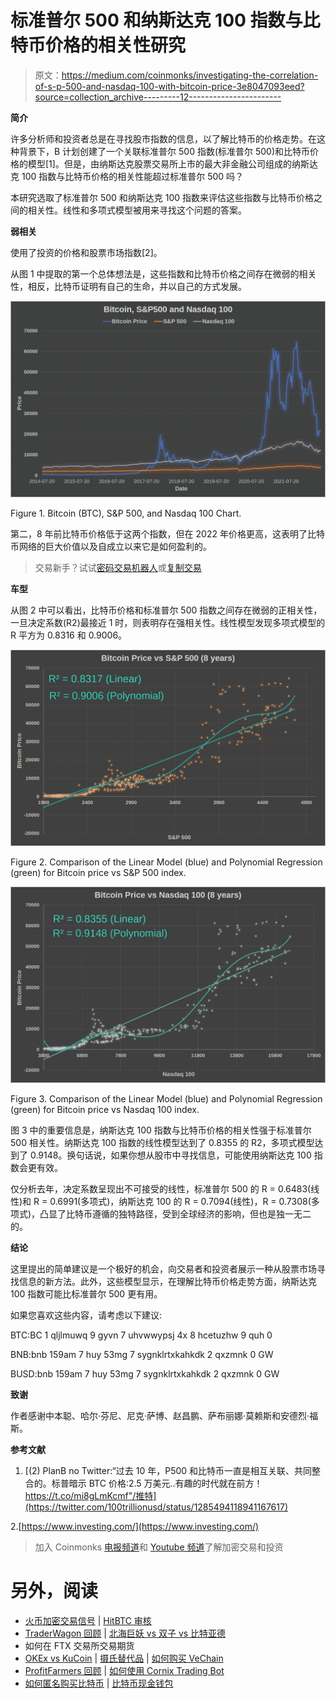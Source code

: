 # 标准普尔 500 和纳斯达克 100 指数与比特币价格的相关性研究

> 原文：<https://medium.com/coinmonks/investigating-the-correlation-of-s-p-500-and-nasdaq-100-with-bitcoin-price-3e8047093eed?source=collection_archive---------12----------------------->

**简介**

许多分析师和投资者总是在寻找股市指数的信息，以了解比特币的价格走势。在这种背景下，B 计划创建了一个关联标准普尔 500 指数(标准普尔 500)和比特币价格的模型[1]。但是，由纳斯达克股票交易所上市的最大非金融公司组成的纳斯达克 100 指数与比特币价格的相关性能超过标准普尔 500 吗？

本研究选取了标准普尔 500 和纳斯达克 100 指数来评估这些指数与比特币价格之间的相关性。线性和多项式模型被用来寻找这个问题的答案。

**弱相关**

使用了投资的价格和股票市场指数[2]。

从图 1 中提取的第一个总体想法是，这些指数和比特币价格之间存在微弱的相关性，相反，比特币证明有自己的生命，并以自己的方式发展。

![](img/18a800a27c49bb5093453bc05948074c.png)

Figure 1\. Bitcoin (BTC), S&P 500, and Nasdaq 100 Chart.

第二，8 年前比特币价格低于这两个指数，但在 2022 年价格更高，这表明了比特币网络的巨大价值以及自成立以来它是如何盈利的。

> 交易新手？试试[密码交易机器人](/coinmonks/crypto-trading-bot-c2ffce8acb2a)或[复制交易](/coinmonks/top-10-crypto-copy-trading-platforms-for-beginners-d0c37c7d698c)

**车型**

从图 2 中可以看出，比特币价格和标准普尔 500 指数之间存在微弱的正相关性，一旦决定系数(R2)最接近 1 时，则表明存在强相关性。线性模型发现多项式模型的 R 平方为 0.8316 和 0.9006。

![](img/78dd1e1275fa445b214fec962bf00120.png)

Figure 2\. Comparison of the Linear Model (blue) and Polynomial Regression (green) for Bitcoin price vs S&P 500 index.

![](img/5bde2755102aa1a6ea41bfcc8c914beb.png)

Figure 3\. Comparison of the Linear Model (blue) and Polynomial Regression (green) for Bitcoin price vs Nasdaq 100 index.

图 3 中的重要信息是，纳斯达克 100 指数与比特币价格的相关性强于标准普尔 500 相关性。纳斯达克 100 指数的线性模型达到了 0.8355 的 R2，多项式模型达到了 0.9148。换句话说，如果你想从股市中寻找信息，可能使用纳斯达克 100 指数会更有效。

仅分析去年，决定系数呈现出不可接受的线性，标准普尔 500 的 R = 0.6483(线性)和 R = 0.6991(多项式)，纳斯达克 100 的 R = 0.7094(线性)，R = 0.7308(多项式)，凸显了比特币遵循的独特路径，受到全球经济的影响，但也是独一无二的。

**结论**

这里提出的简单建议是一个极好的机会，向交易者和投资者展示一种从股票市场寻找信息的新方法。此外，这些模型显示，在理解比特币价格走势方面，纳斯达克 100 指数可能比标准普尔 500 更有用。

如果您喜欢这些内容，请考虑以下建议:

BTC:BC 1 qljlmuwq 9 gyvn 7 uhvwwypsj 4x 8 hcetuzhw 9 quh 0

BNB:bnb 159am 7 huy 53mg 7 sygnklrtxkahkdk 2 qxzmnk 0 GW

BUSD:bnb 159am 7 huy 53mg 7 sygnklrtxkahkdk 2 qxzmnk 0 GW

**致谢**

作者感谢中本聪、哈尔·芬尼、尼克·萨博、赵昌鹏、萨布丽娜·莫赖斯和安德烈·福斯。

**参考文献**

1. [(2) PlanB no Twitter:“过去 10 年，P500 和比特币一直是相互关联、共同整合的。标普暗示 BTC 价格:2.5 万美元..有趣的时代就在前方！https://t.co/mi8gLmKcmf"/推特](https://twitter.com/100trillionusd/status/1285494118941167617)

2.[https://www.investing.com/](https://www.investing.com/)

> 加入 Coinmonks [电报频道](https://t.me/coincodecap)和 [Youtube 频道](https://www.youtube.com/c/coinmonks/videos)了解加密交易和投资

# 另外，阅读

*   [火币加密交易信号](https://coincodecap.com/huobi-crypto-trading-signals) | [HitBTC 审核](/coinmonks/hitbtc-review-c5143c5d53c2)
*   [TraderWagon 回顾](https://coincodecap.com/traderwagon-review) | [北海巨妖 vs 双子 vs 比特亚德](https://coincodecap.com/kraken-vs-gemini-vs-bityard)
*   如何在 FTX 交易所交易期货
*   [OKEx vs KuCoin](https://coincodecap.com/okex-kucoin) | [摄氏替代品](https://coincodecap.com/celsius-alternatives) | [如何购买 VeChain](https://coincodecap.com/buy-vechain)
*   [ProfitFarmers 回顾](https://coincodecap.com/profitfarmers-review) | [如何使用 Cornix Trading Bot](https://coincodecap.com/cornix-trading-bot)
*   [如何匿名购买比特币](https://coincodecap.com/buy-bitcoin-anonymously) | [比特币现金钱包](https://coincodecap.com/bitcoin-cash-wallets)